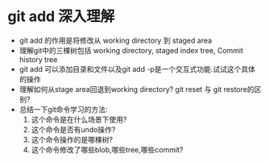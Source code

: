 # git add 深入理解

- git add 的作用是将修改从 working directory 到 staged area
- 理解git中的三棵树包括  working directory, staged index tree, Commit history tree
- git add 可以添加目录和文件以及git add -p是一个交互式功能.试试这个具体的操作
- 理解如何从stage area回退到working directory? git reset 与 git restore的区别?
- 总结一下git命令学习的方法:
    1. 这个命令是在什么场景下使用?
    2. 这个命令是否有undo操作?
    3. 这个命令操作的是哪棵树?
    4. 这个命令修改了哪些blob,哪些tree,哪些commit?
